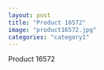 ```yaml
---
layout: post
title: "Product 16572"
image: "product16572.jpg"
categories: "category1"
---
```

Product 16572
